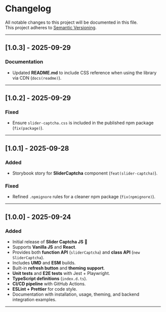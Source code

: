 # Changelog

All notable changes to this project will be documented in this file.  
This project adheres to [Semantic Versioning](https://semver.org/).

---

## [1.0.3] - 2025-09-29
### Documentation
- Updated **README.md** to include CSS reference when using the library via CDN (`docs(readme)`).

---

## [1.0.2] - 2025-09-29
### Fixed
- Ensure `slider-captcha.css` is included in the published npm package (`fix(package)`).

---

## [1.0.1] - 2025-09-28
### Added
- Storybook story for **SliderCaptcha** component (`feat(slider-captcha)`).

### Fixed
- Refined `.npmignore` rules for a cleaner npm package (`fix(npmignore)`).

---

## [1.0.0] - 2025-09-24
### Added
- Initial release of **Slider Captcha JS** 🎉
- Supports **Vanilla JS** and **React**.
- Provides both **function API** (`sliderCaptcha`) and **class API** (`new SliderCaptcha`).
- Includes **UMD** and **ESM** builds.
- Built-in **refresh button** and **theming support**.
- **Unit tests** and **E2E tests** with Jest + Playwright.
- **TypeScript definitions** (`index.d.ts`).
- **CI/CD pipeline** with GitHub Actions.
- **ESLint + Prettier** for code style.
- Documentation with installation, usage, theming, and backend integration examples.

---
